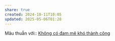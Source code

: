 ```yaml
---
share: true
created: 2024-10-11T10:05
updated: 2025-05-06T01:28
---
```

Mâu thuẫn với:: [Không có đam mê khó thành công](../Th%C3%A1ch%20th%E1%BB%A9c,%20%C4%91am%20m%C3%AA,%20ph%C3%A1t%20tri%E1%BB%83n%20b%E1%BA%A3n%20th%C3%A2n/Kh%C3%B4ng%20c%C3%B3%20%C4%91am%20m%C3%AA%20kh%C3%B3%20th%C3%A0nh%20c%C3%B4ng.md)